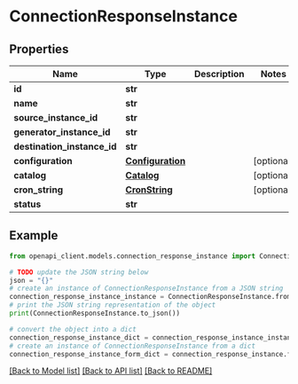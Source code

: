 # ConnectionResponseInstance


## Properties

Name | Type | Description | Notes
------------ | ------------- | ------------- | -------------
**id** | **str** |  | 
**name** | **str** |  | 
**source_instance_id** | **str** |  | 
**generator_instance_id** | **str** |  | 
**destination_instance_id** | **str** |  | 
**configuration** | [**Configuration**](Configuration.md) |  | [optional] 
**catalog** | [**Catalog**](Catalog.md) |  | [optional] 
**cron_string** | [**CronString**](CronString.md) |  | [optional] 
**status** | **str** |  | 

## Example

```python
from openapi_client.models.connection_response_instance import ConnectionResponseInstance

# TODO update the JSON string below
json = "{}"
# create an instance of ConnectionResponseInstance from a JSON string
connection_response_instance_instance = ConnectionResponseInstance.from_json(json)
# print the JSON string representation of the object
print(ConnectionResponseInstance.to_json())

# convert the object into a dict
connection_response_instance_dict = connection_response_instance_instance.to_dict()
# create an instance of ConnectionResponseInstance from a dict
connection_response_instance_form_dict = connection_response_instance.from_dict(connection_response_instance_dict)
```
[[Back to Model list]](../README.md#documentation-for-models) [[Back to API list]](../README.md#documentation-for-api-endpoints) [[Back to README]](../README.md)



